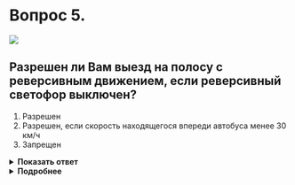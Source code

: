 # Вопрос 5.

![](https://s.drom.ru/i24228/pdd/tickets/2016/1543885608.jpg)

## Разрешен ли Вам выезд на полосу с реверсивным движением, если реверсивный светофор выключен?

1. Разрешен
2. Разрешен, если скорость находящегося впереди автобуса менее 30 км/ч
3. Запрещен

<details>
<summary><b>Показать ответ</b></summary>
Правильный ответ: 3
</details>
<details>
<summary><b>Подробнее</b></summary>
При выключенных сигналах реверсивного светофора, который расположен над полосой, обозначенной с обеих сторон разметкой 1.9, въезд на эту полосу запрещен.
(Пункт 6.7 ПДД)
</details>